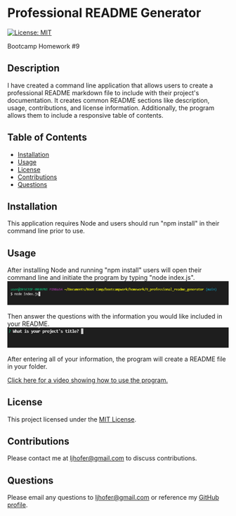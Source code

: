 
# Professional README Generator
[![License: MIT](https://img.shields.io/badge/License-MIT-yellow.svg)](https://opensource.org/licenses/MIT)

Bootcamp Homework #9

## Description 
I have created a command line application that allows users to create a professional README markdown file to include with their project's documentation. It creates common README sections like description, usage, contributions, and license information. Additionally, the program allows them to include a responsive table of contents. 
    
## Table of Contents

- [Installation](#installation)
- [Usage](#usage)
- [License](#license)
- [Contributions](#contributions)
- [Questions](#questions)

## Installation
This application requires Node and users should run "npm install" in their command line prior to use. 

## Usage
After installing Node and running "npm install" users will open their command line and initiate the program by typing "node index.js". 
![Picture of inital command line entry](./assets/images/commandline.png)

Then answer the questions with the information you would like included in your README. 
![Picture of first question in the command line](./assets/images/questions.png)

After entering all of your information, the program will create a README file in your folder. 

[Click here for a video showing how to use the program.](https://drive.google.com/file/d/1DFmwHEvLZp_U2H4-v2Y1pYohKapJNsiX/view)


## License
This project licensed under the [MIT License](https://opensource.org/licenses/MIT).

## Contributions
Please contact me at <ljhofer@gmail.com> to discuss contributions.

## Questions
Please email any questions to <ljhofer@gmail.com> or reference my [GitHub profile](https://github.com/ljhofer). 

